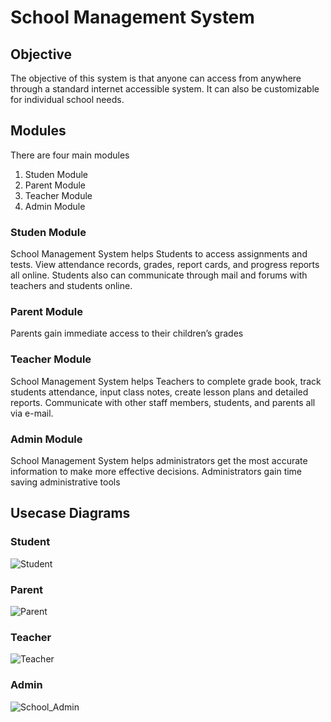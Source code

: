# School Management System
## Objective
The objective of this system is that anyone can access from anywhere through a standard internet accessible system.
It can also be customizable for individual school needs.

## Modules
There are four main modules
   1. Studen Module
   2. Parent Module
   3. Teacher Module
   4. Admin Module

### Studen Module
School Management System helps Students to access assignments and tests.
View  attendance records, grades, report cards, and progress reports all online.
Students also can communicate through mail and forums with teachers and students online. 
    
### Parent Module
Parents gain immediate access to their children’s grades

### Teacher Module
School Management System helps Teachers to complete  grade book, track students attendance, input class notes, create lesson plans and detailed reports.
Communicate with other staff members, students, and parents all via e-mail.

### Admin Module
School Management System helps administrators get the most accurate information to make more effective decisions. 
Administrators gain time saving administrative tools

## Usecase Diagrams

### Student
![Student](https://user-images.githubusercontent.com/115327086/194717410-9980edc3-41dd-4ae5-a34a-6d184ef1d256.PNG)

### Parent
![Parent](https://user-images.githubusercontent.com/115327086/194717422-2f582a10-490a-43b6-88c4-f72409d65ec3.PNG)

### Teacher
![Teacher](https://user-images.githubusercontent.com/115327086/194717434-e6b3b095-b3c8-4c7e-96ca-72c12cc21382.PNG)

### Admin
![School_Admin](https://user-images.githubusercontent.com/115327086/194717445-3e86d1a5-e70e-44b3-9115-7d2f947fc873.PNG)
